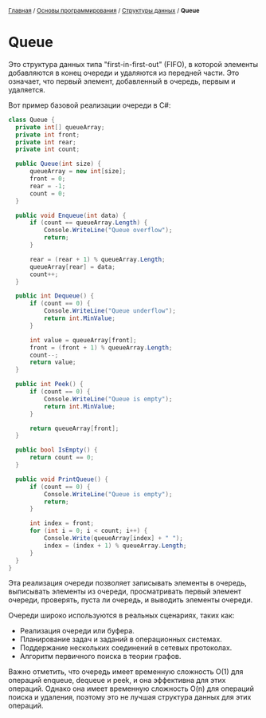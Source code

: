 <sub>[Главная](../../index.md) / [Основы программирования](../README.md) / [Структуры данных](./README.md) / **Queue** </sub>

# Queue
Это структура данных типа "first-in-first-out" (FIFO), в которой элементы добавляются в конец очереди и удаляются из передней части. Это означает, что первый элемент, добавленный в очередь, первым и удаляется.

Вот пример базовой реализации очереди в C#:

  ```csharp
  class Queue {
    private int[] queueArray;
    private int front;
    private int rear;
    private int count;

    public Queue(int size) {
        queueArray = new int[size];
        front = 0;
        rear = -1;
        count = 0;
    }

    public void Enqueue(int data) {
        if (count == queueArray.Length) {
            Console.WriteLine("Queue overflow");
            return;
        }

        rear = (rear + 1) % queueArray.Length;
        queueArray[rear] = data;
        count++;
    }

    public int Dequeue() {
        if (count == 0) {
            Console.WriteLine("Queue underflow");
            return int.MinValue;
        }

        int value = queueArray[front];
        front = (front + 1) % queueArray.Length;
        count--;
        return value;
    }

    public int Peek() {
        if (count == 0) {
            Console.WriteLine("Queue is empty");
            return int.MinValue;
        }

        return queueArray[front];
    }

    public bool IsEmpty() {
        return count == 0;
    }

    public void PrintQueue() {
        if (count == 0) {
            Console.WriteLine("Queue is empty");
            return;
        }

        int index = front;
        for (int i = 0; i < count; i++) {
            Console.Write(queueArray[index] + " ");
            index = (index + 1) % queueArray.Length;
        }
    }
  }
  ```
  
Эта реализация очереди позволяет записывать элементы в очередь, выписывать элементы из очереди, просматривать первый элемент очереди, проверять, пуста ли очередь, и выводить элементы очереди.

Очереди широко используются в реальных сценариях, таких как:

- Реализация очереди или буфера.
- Планирование задач и заданий в операционных системах.
- Поддержание нескольких соединений в сетевых протоколах.
- Алгоритм первичного поиска в теории графов.
  
Важно отметить, что очередь имеет временную сложность O(1) для операций enqueue, dequeue и peek, и она эффективна для этих операций. Однако она имеет временную сложность O(n) для операций поиска и удаления, поэтому это не лучшая структура данных для этих операций.